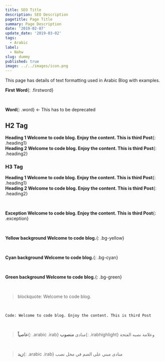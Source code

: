 ```yaml
---
title: SEO Title
description: SEO Description
pagetitle: Page Title
summary: Page Description
date: '2019-02-07'
update_date: '2019-03-02'
tags:
  - Arabic
label:
  - Nahw
slug: dummy
published: true
image: ../../images/icon.png
---
```


This page has details of text formatting used in Arabic Blog with examples.

**First Word**{: .firstword}

<br/>

**Word**{: .word} <- This has to be deprecated

## H2 Tag
**Heading 1 Welcome to code blog. Enjoy the content. This is third Post**{: .heading1}  
**Heading 2 Welcome to code blog. Enjoy the content. This is third Post**{: .heading2}

### H3 Tag
**Heading 1 Welcome to code blog. Enjoy the content. This is third Post**{: .heading1}  
**Heading 2 Welcome to code blog. Enjoy the content. This is third Post**{: .heading2}

<br/>

**Exception Welcome to code blog. Enjoy the content. This is third Post**{: .exception}

<br/>

**Yellow background Welcome to code blog.**{: .bg-yellow}

<br/>

**Cyan background Welcome to code blog.**{: .bg-cyan}

<br/>

**Green background Welcome to code blog.**{: .bg-green}

<br/>

> blockquote: Welcome to code blog.

<br>

`Code: Welcome to code blog. Enjoy the content. This is third Post`


<br>

> **عاصياً**{: .arabic .irab}
 منادى **منصوب**{: .irabhighlight} وعلامة نصبه الفتحة

<br>

> **زيد**{: .arabic .irab}
 منادى مبني على الضم في محل نصب
